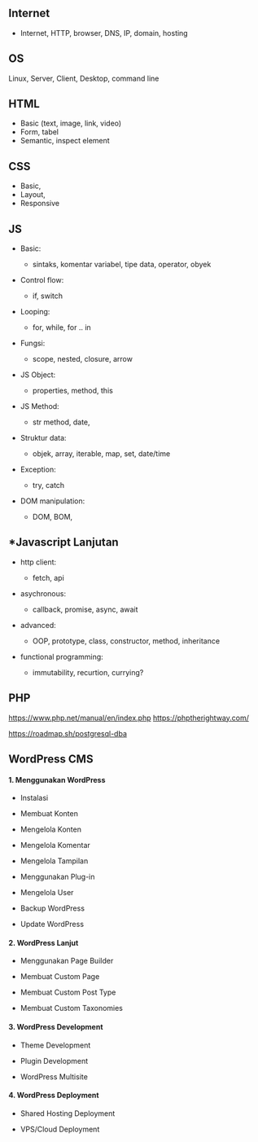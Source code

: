 
## Internet
- Internet, HTTP, browser, DNS, IP, domain, hosting

## OS
Linux, Server, Client, Desktop, command line

## HTML
- Basic (text, image, link, video)
- Form, tabel
- Semantic, inspect element

## CSS
- Basic,
- Layout,
- Responsive

## JS
- Basic:
    - sintaks, komentar variabel, tipe data, operator, obyek

- Control flow:
    - if, switch

- Looping:
    - for, while, for .. in

- Fungsi:
    - scope, nested, closure, arrow

- JS Object:
    - properties, method, this

- JS Method:
    - str method, date,

- Struktur data:
    - objek, array, iterable, map, set, date/time

- Exception:
    - try, catch

- DOM manipulation:
    - DOM, BOM,

## *Javascript Lanjutan

- http client:
    - fetch, api

- asychronous:
    - callback, promise, async, await

- advanced:
    - OOP, prototype, class, constructor, method, inheritance

- functional programming:
    - immutability, recurtion, currying?

## PHP

https://www.php.net/manual/en/index.php
https://phptherightway.com/

https://roadmap.sh/postgresql-dba

## WordPress CMS

#### 1. Menggunakan WordPress

- Instalasi

- Membuat Konten

- Mengelola Konten

- Mengelola Komentar

- Mengelola Tampilan

- Menggunakan Plug-in

- Mengelola User

- Backup WordPress

- Update WordPress

#### 2. WordPress Lanjut

- Menggunakan Page Builder

- Membuat Custom Page

- Membuat Custom Post Type

- Membuat Custom Taxonomies

#### 3. WordPress Development

- Theme Development

- Plugin Development

- WordPress Multisite

#### 4. WordPress Deployment

- Shared Hosting Deployment

- VPS/Cloud Deployment
